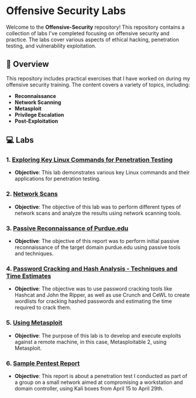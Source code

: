 # Offensive Security Labs

Welcome to the **Offensive-Security** repository! This repository contains a collection of labs I've completed focusing on offensive security and practice. The labs cover various aspects of ethical hacking, penetration testing, and vulnerability exploitation.

## 📝 Overview

This repository includes practical exercises that I have worked on during my offensive security training. The content covers a variety of topics, including:

- **Reconnaissance** 
- **Network Scanning**
- **Metasploit**
- **Privilege Escalation**
- **Post-Exploitation**


## 💻 Labs

### 1. [Exploring Key Linux Commands for Penetration Testing](./Exploring%20Key%20Linux%20Commands%20for%20Penetration%20Testing.pdf)
- **Objective**: This lab demonstrates various key Linux commands and their applications for penetration testing.

### 2. [Network Scans](./NetworkScans.pdf)
- **Objective**: The objective of this lab was to perform different types of network scans and analyze the results using network scanning tools.

### 3. [Passive Reconnaissance of Purdue.edu](./Passive%20Reconnaissance%20of%20Purdue.edu.pdf)
- **Objective**: The objective of this report was to perform initial passive reconnaissance of the target domain purdue.edu using passive tools and techniques.

### 4. [Password Cracking and Hash Analysis - Techniques and Time Estimates](./Password%20Cracking%20and%20Hash%20Analysis%20-%20Techniques%20and%20Time%20Estimates.pdf)
- **Objective**: The objective was to use password cracking tools like Hashcat and John the Ripper, as well as use Crunch and CeWL to create wordlists for cracking hashed passwords and estimating the time required to crack them.

### 5. [Using Metasploit](./Using%20Metasploit.pdf)
- **Objective**: The purpose of this lab is to develop and execute exploits against a remote machine, in this case, Metasploitable 2, using Metasploit.

### 6. [Sample Pentest Report](./SamplePentest.pdf)
- **Objective**: This report is about a penetration test I conducted as part of a group on a small network aimed at compromising a workstation and domain controller, using Kali boxes from April 15 to April 29th.



